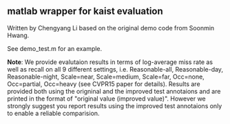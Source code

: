 ## matlab wrapper for kaist evaluation

Written by Chengyang Li based on the original demo code from Soonmin Hwang.

See demo_test.m for an example.

**Note**: We provide evalutaion results in terms of log-average miss rate as well as recall on all 9 different settings, i.e. Reasonable-all, Reasonable-day, Reasonable-night, Scale=near, Scale=medium, Scale=far, Occ=none, Occ=partial, Occ=heavy (see CVPR15 paper for details). Results are provided both using the origninal and the improved test annotaions and are printed in the format of "original value (improved value)". However we strongly suggest you report results using the improved test annotaions only to enable a reliable comparision.
